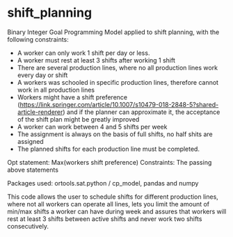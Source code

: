 # shift_planning

Binary Integer Goal Programming Model applied to shift planning, with the following constraints:

- A worker can only work 1 shift per day or less.
- A worker must rest at least 3 shifts after working 1 shift
- There are several production lines, where no all production lines work every day or shift
- A workers was schooled in specific production lines, therefore cannot work in all production lines
- Workers might have a shift preference (https://link.springer.com/article/10.1007/s10479-018-2848-5?shared-article-renderer) and if the planner can approximate it, the acceptance of the shift plan might be greatly improved
- A worker can work between 4 and 5 shifts per week
- The assignment is always on the basis of full shifts, no half shits are assigned
- The planned shifts for each production line must be completed.

Opt statement: Max(workers shift preference)
Constraints: The passing above statements

Packages used: ortools.sat.python / cp_model, pandas and numpy

This code allows the user to schedule shifts for different production lines, where not all workers can operate all lines, lets you limit the amount of min/max shifts a worker can have during week and assures that workers will rest at least 3 shifts between active shifts and never work two shifts consecutively. 
